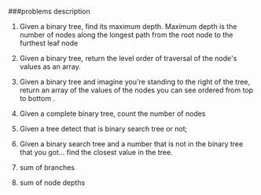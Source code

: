 ###problems description

1. Given a binary tree, find its maximum depth.
Maximum depth is the number of nodes along the
longest path from the root node to the furthest
leaf node

2. Given a binary tree, return the level order of
traversal of the node's values as an array.

3. Given a binary tree and imagine you're standing
to the right of the tree, return an array of the values
of the nodes you can see ordered from top to bottom .

4. Given a complete binary tree, count the number of
nodes

5. Given a tree detect that is binary search tree or not;

6. Given a binary search tree and a number that is not 
in the binary tree that you got... find the closest value
in the tree.


7. sum of branches 

8. sum of node depths
